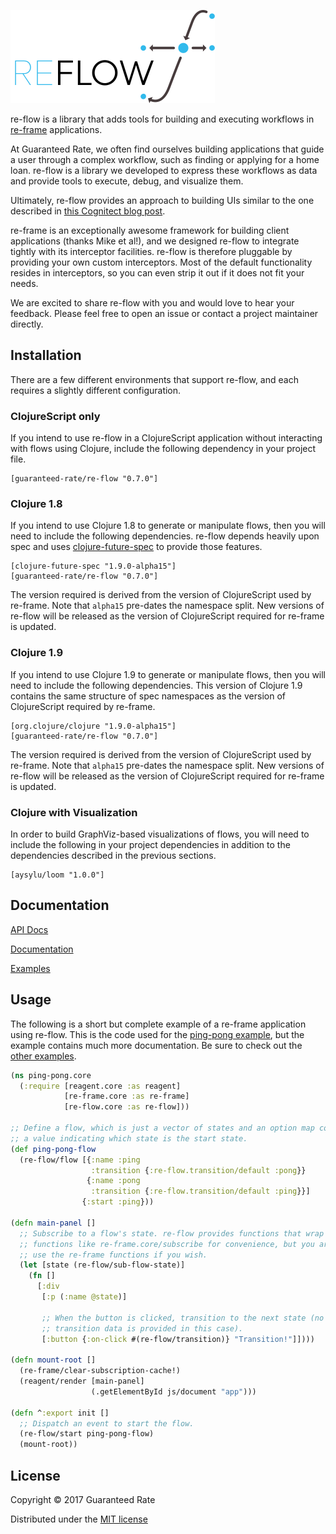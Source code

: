 ![re-flow logo](/images/re-flow.png)

re-flow is a library that adds tools for building and executing workflows in
[re-frame](https://github.com/Day8/re-frame) applications.

At Guaranteed Rate, we often find ourselves building applications that guide a
user through a complex workflow, such as finding or applying for a home loan.
re-flow is a library we developed to express these workflows as data and provide
tools to execute, debug, and visualize them.

Ultimately, re-flow provides an approach to building UIs similar to the one
described in
[this Cognitect blog post](https://blog.cognitect.com/blog/2017/5/22/restate-your-ui-using-state-machines-to-simplify-user-interface-development).

re-frame is an exceptionally awesome framework for building client applications
(thanks Mike et al!), and we designed re-flow to integrate tightly with its
interceptor facilities. re-flow is therefore pluggable by providing your own
custom interceptors. Most of the default functionality resides in interceptors,
so you can even strip it out if it does not fit your needs.

We are excited to share re-flow with you and would love to hear your feedback.
Please feel free to open an issue or contact a project maintainer directly.


## Installation

There are a few different environments that support re-flow, and each requires a
slightly different configuration.

### ClojureScript only

If you intend to use re-flow in a ClojureScript application without interacting
with flows using Clojure, include the following dependency in your project file.

```
[guaranteed-rate/re-flow "0.7.0"]
```

### Clojure 1.8

If you intend to use Clojure 1.8 to generate or manipulate flows, then you will
need to include the following dependencies. re-flow depends heavily upon spec
and uses [clojure-future-spec](https://github.com/tonsky/clojure-future-spec) to
provide those features.

```
[clojure-future-spec "1.9.0-alpha15"]
[guaranteed-rate/re-flow "0.7.0"]
```

The version required is derived from the version of ClojureScript used by
re-frame. Note that `alpha15` pre-dates the namespace split. New versions of
re-flow will be released as the version of ClojureScript required for re-frame
is updated.


### Clojure 1.9

If you intend to use Clojure 1.9 to generate or manipulate flows, then you will
need to include the following dependencies. This version of Clojure 1.9 contains
the same structure of spec namespaces as the version of ClojureScript required
by re-frame.

```
[org.clojure/clojure "1.9.0-alpha15"]
[guaranteed-rate/re-flow "0.7.0"]
```

The version required is derived from the version of ClojureScript used by
re-frame. Note that `alpha15` pre-dates the namespace split. New versions of
re-flow will be released as the version of ClojureScript required for re-frame
is updated.

### Clojure with Visualization

In order to build GraphViz-based visualizations of flows, you will need to
include the following in your project dependencies in addition to the
dependencies described in the previous sections.

```
[aysylu/loom "1.0.0"]
```


## Documentation

[API Docs](https://guaranteed-rate.github.io/re-flow/)

[Documentation](/doc)

[Examples](/examples)


## Usage

The following is a short but complete example of a re-frame application using
re-flow. This is the code used for the [ping-pong example](/examples/ping-pong),
but the example contains much more documentation. Be sure to check out the
[other examples](/examples).


```clojure
(ns ping-pong.core
  (:require [reagent.core :as reagent]
            [re-frame.core :as re-frame]
            [re-flow.core :as re-flow]))

;; Define a flow, which is just a vector of states and an option map containing
;; a value indicating which state is the start state.
(def ping-pong-flow
  (re-flow/flow [{:name :ping
                  :transition {:re-flow.transition/default :pong}}
                 {:name :pong
                  :transition {:re-flow.transition/default :ping}}]
                {:start :ping}))

(defn main-panel []
  ;; Subscribe to a flow's state. re-flow provides functions that wrap re-frame
  ;; functions like re-frame.core/subscribe for convenience, but you are free to
  ;; use the re-frame functions if you wish.
  (let [state (re-flow/sub-flow-state)]
    (fn []
      [:div
       [:p (:name @state)]

       ;; When the button is clicked, transition to the next state (no
       ;; transition data is provided in this case).
       [:button {:on-click #(re-flow/transition)} "Transition!"]])))

(defn mount-root []
  (re-frame/clear-subscription-cache!)
  (reagent/render [main-panel]
                  (.getElementById js/document "app")))

(defn ^:export init []
  ;; Dispatch an event to start the flow.
  (re-flow/start ping-pong-flow)
  (mount-root))
```

## License

Copyright © 2017 Guaranteed Rate

Distributed under the [MIT license](LICENSE)